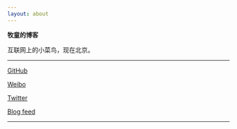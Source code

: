 ```yaml
---
layout: about
---
```


**牧童的博客**<br />


互联网上的小菜鸟，现在北京。

---

<div class="links">
<a href="https://github.com/ssdr" target="_blank">GitHub</a>

<a href="http://weibo.com/ssdrliu" target="_blank">Weibo</a>

<a href="https://twitter.com/ssdr" target="_blank">Twitter</a>

<a href="/feed.xml" target="_blank">Blog feed</a>
</div>

---

